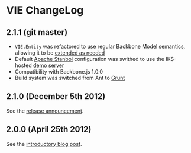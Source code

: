 VIE ChangeLog
=============

## 2.1.1 (git master)

* `VIE.Entity` was refactored to use regular Backbone Model semantics, allowing it to be [extended as needed](https://groups.google.com/d/topic/viejs/Chg-sO7dw6s/discussion)
* Default [Apache Stanbol](http://stanbol.apache.org/) configuration was swithed to use the IKS-hosted [demo server](http://demo.iks-project.eu/stanbolfull)
* Compatibility with Backbone.js 1.0.0
* Build system was switched from Ant to [Grunt](http://gruntjs.com)

## 2.1.0 (December 5th 2012)

See the [release announcement](https://groups.google.com/d/topic/viejs/RYKfp0Fhuag/discussion).

## 2.0.0 (April 25th 2012)

See the [introductory blog post](http://blog.iks-project.eu/vie-towards-v2-0-update/).
